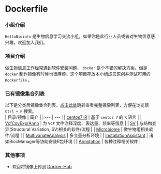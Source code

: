 # Dockerfile
### 小组介绍  
`HelloBioinfo` 是生物信息学习交流小组，如果你是此行业人员或者对生物信息感兴趣，欢迎加入我们。
### 项目介绍
做生物信息工作经常遇到软件安装问题， `docker` 是个不错的解决方案，但是 `docker` 制作镜像有时候也很麻烦。这个项目存放本小组成员原创并测试可用的 `Dockerfile` 。  
### 已有镜像集合列表  
以下是分类后镜像集合列表，[点击此处](./FullList.md)跳转查看完整镜像列表，方便在浏览器 `Ctrl + F` 搜索。  
| 目录/镜像 | 简介 |
| --- | --- |
| [centos7-R](./centos7-R) | 基于 `centos 7` 的 `R` 语言 |
| [VcfCovExprAnno](./VcfCovExprAnno) | 为 `VCF` 文件注释深度、表达量、频率等信息 |
| [SV](./SV) | 与结构变异(Structural Variation, SV)相关的软件/流程 |
| [Microbiome](./Microbiome) | 微生物组相关软件/流程 |
| [MultivariateAnalysis](./MultivariateAnalysis) | 多变量分析环境 |
| [InstallationAssistant](./InstallationAssistant) | 诸如BiocManager等协助安装R包环境 |
| [Annotation](./Annotation) | 各种注释相关软件 |
### 其他事项
* 欢迎将镜像上传到 [Docker-Hub](https://hub.docker.com/)
